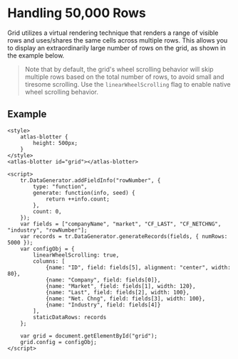 # Handling 50,000 Rows

Grid utilizes a virtual rendering technique that renders a range of visible rows and uses/shares the same cells across multiple rows. This allows you to display an extraordinarily large number of rows on the grid, as shown in the example below.

> Note that by default, the grid's wheel scrolling behavior will skip multiple rows based on the total number of rows, to avoid small and tiresome scrolling. Use the `linearWheelScrolling` flag to enable native wheel scrolling behavior.

## Example

```live
<style>
	atlas-blotter {
		height: 500px;
	}
</style>
<atlas-blotter id="grid"></atlas-blotter>

<script>
	tr.DataGenerator.addFieldInfo("rowNumber", {
		type: "function",
		generate: function(info, seed) {
			return ++info.count;
		},
		count: 0,
	});
	var fields = ["companyName", "market", "CF_LAST", "CF_NETCHNG", "industry", "rowNumber"];
	var records = tr.DataGenerator.generateRecords(fields, { numRows: 5000 });
	var configObj = {
		linearWheelScrolling: true,
		columns: [
			{name: "ID", field: fields[5], alignment: "center", width: 80},
			{name: "Company", field: fields[0]},
			{name: "Market", field: fields[1], width: 120},
			{name: "Last", field: fields[2], width: 100},
			{name: "Net. Chng", field: fields[3], width: 100},
			{name: "Industry", field: fields[4]}
		],
		staticDataRows: records
	};

	var grid = document.getElementById("grid");
	grid.config = configObj;
</script>
```
